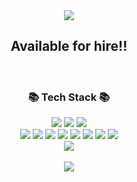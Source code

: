 <div align=center>
  <img src="https://capsule-render.vercel.app/api?type=waving&color=auto&height=200&section=header&text=Hi!%20I'm%20Brandon&fontSize=90" />
<div align=center>
  <h2>Available for hire!!</h2>
</div>

<br/>
<div align=center>
	<h3>📚 Tech Stack 📚</h3>
</div>

<div align="center">
	<img src="https://img.shields.io/badge/Kotlin-007396?style=flat&logo=Kotlin&logoColor=white" />
	<img src="https://img.shields.io/badge/Android-007396?style=flat&logo=Android&logoColor=white" />
  <img src="https://img.shields.io/badge/Java-007396?style=flat&logo=Java&logoColor=white" />
	<br>
  <img src="https://img.shields.io/badge/Javascript-007396?style=flat&logo=javascript&logoColor=white" />
  <img src="https://img.shields.io/badge/Node.js-007396?style=flat&logo=Node.js&logoColor=white" />
  <img src="https://img.shields.io/badge/mysql-007396?style=flat&logo=mysql&logoColor=white" />
  <img src="https://img.shields.io/badge/mongodb-007396?style=flat&logo=mongodb&logoColor=white" />
  <img src="https://img.shields.io/badge/Linux-FCC624?style=flat&logo=Linux&logoColor=white" />
  <img src="https://img.shields.io/badge/NGINX-009639?style=flat&logo=NGINX&logoColor=white" />
  <img src="https://img.shields.io/badge/AWS-232F3E?style=flat&logo=AmazonAWS&logoColor=white" />
  <img src="https://img.shields.io/badge/NGINX-009639?style=flat&logo=NGINX&logoColor=white" />
	<br>
  <img src="https://img.shields.io/badge/Flutter-007396?style=flat&logo=flutter&logoColor=white" />
</div>

<div align=center>
	<br>
<img src="https://github-readme-stats.vercel.app/api/top-langs/?username=LB-Brandon&layout=compact">
<br>
</div>
<br>

